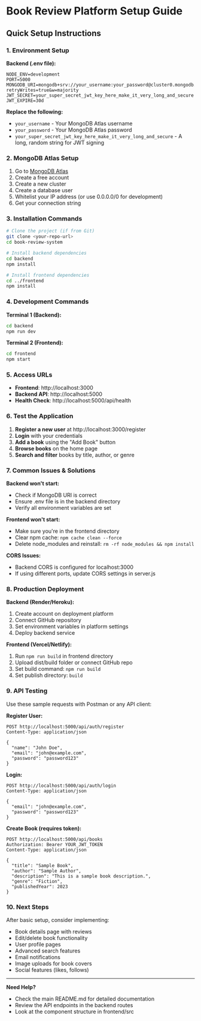 # Book Review Platform Setup Guide

## Quick Setup Instructions

### 1. Environment Setup

**Backend (.env file):**
```env
NODE_ENV=development
PORT=5000
MONGODB_URI=mongodb+srv://your_username:your_password@cluster0.mongodb.net/book_review_platform?retryWrites=true&w=majority
JWT_SECRET=your_super_secret_jwt_key_here_make_it_very_long_and_secure
JWT_EXPIRE=30d
```

**Replace the following:**
- `your_username` - Your MongoDB Atlas username
- `your_password` - Your MongoDB Atlas password
- `your_super_secret_jwt_key_here_make_it_very_long_and_secure` - A long, random string for JWT signing

### 2. MongoDB Atlas Setup

1. Go to [MongoDB Atlas](https://cloud.mongodb.com/)
2. Create a free account
3. Create a new cluster
4. Create a database user
5. Whitelist your IP address (or use 0.0.0.0/0 for development)
6. Get your connection string

### 3. Installation Commands

```bash
# Clone the project (if from Git)
git clone <your-repo-url>
cd book-review-system

# Install backend dependencies
cd backend
npm install

# Install frontend dependencies
cd ../frontend
npm install
```

### 4. Development Commands

**Terminal 1 (Backend):**
```bash
cd backend
npm run dev
```

**Terminal 2 (Frontend):**
```bash
cd frontend
npm start
```

### 5. Access URLs

- **Frontend**: http://localhost:3000
- **Backend API**: http://localhost:5000
- **Health Check**: http://localhost:5000/api/health

### 6. Test the Application

1. **Register a new user** at http://localhost:3000/register
2. **Login** with your credentials
3. **Add a book** using the "Add Book" button
4. **Browse books** on the home page
5. **Search and filter** books by title, author, or genre

### 7. Common Issues & Solutions

**Backend won't start:**
- Check if MongoDB URI is correct
- Ensure .env file is in the backend directory
- Verify all environment variables are set

**Frontend won't start:**
- Make sure you're in the frontend directory
- Clear npm cache: `npm cache clean --force`
- Delete node_modules and reinstall: `rm -rf node_modules && npm install`

**CORS Issues:**
- Backend CORS is configured for localhost:3000
- If using different ports, update CORS settings in server.js

### 8. Production Deployment

**Backend (Render/Heroku):**
1. Create account on deployment platform
2. Connect GitHub repository
3. Set environment variables in platform settings
4. Deploy backend service

**Frontend (Vercel/Netlify):**
1. Run `npm run build` in frontend directory
2. Upload dist/build folder or connect GitHub repo
3. Set build command: `npm run build`
4. Set publish directory: `build`

### 9. API Testing

Use these sample requests with Postman or any API client:

**Register User:**
```
POST http://localhost:5000/api/auth/register
Content-Type: application/json

{
  "name": "John Doe",
  "email": "john@example.com",
  "password": "password123"
}
```

**Login:**
```
POST http://localhost:5000/api/auth/login
Content-Type: application/json

{
  "email": "john@example.com",
  "password": "password123"
}
```

**Create Book (requires token):**
```
POST http://localhost:5000/api/books
Authorization: Bearer YOUR_JWT_TOKEN
Content-Type: application/json

{
  "title": "Sample Book",
  "author": "Sample Author",
  "description": "This is a sample book description.",
  "genre": "Fiction",
  "publishedYear": 2023
}
```

### 10. Next Steps

After basic setup, consider implementing:
- Book details page with reviews
- Edit/delete book functionality
- User profile pages
- Advanced search features
- Email notifications
- Image uploads for book covers
- Social features (likes, follows)

---

**Need Help?** 
- Check the main README.md for detailed documentation
- Review the API endpoints in the backend routes
- Look at the component structure in frontend/src